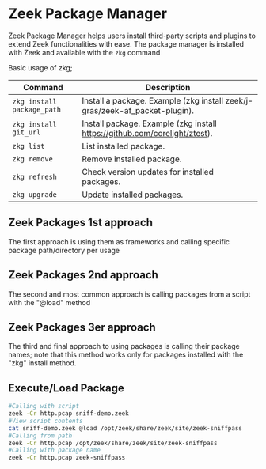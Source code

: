 # Zeek Package Manager

Zeek Package Manager helps users install third-party scripts and plugins to extend Zeek functionalities with ease. The package manager is installed with Zeek and available with the `zkg` command

Basic usage of zkg;

| Command                    | Description                                                                  |
| -------------------------- | ---------------------------------------------------------------------------- |
| `zkg install package_path` | Install a package. Example (zkg install zeek/j-gras/zeek-af\_packet-plugin). |
| `zkg install git_url`      | Install package. Example (zkg install https://github.com/corelight/ztest).   |
| `zkg list`                 | List installed package.                                                      |
| `zkg remove`               | Remove installed package.                                                    |
| `zkg refresh`              | Check version updates for installed packages.                                |
| `zkg upgrade`              | Update installed packages.                                                   |



## Zeek Packages 1st approach

&#x20;The first approach is using them as frameworks and calling specific package path/directory per usage

## Zeek Packages 2nd approach

The second and most common approach is calling packages from a script with the "@load" method

## Zeek Packages 3er approach

The third and final approach to using packages is calling their package names; note that this method works only for packages installed with the "zkg" install method.





## Execute/Load Package

```bash
#Calling with script
zeek -Cr http.pcap sniff-demo.zeek
#View script contents
cat sniff-demo.zeek @load /opt/zeek/share/zeek/site/zeek-sniffpass
#Calling from path
zeek -Cr http.pcap /opt/zeek/share/zeek/site/zeek-sniffpass
#Calling with package name
zeek -Cr http.pcap zeek-sniffpass

```
